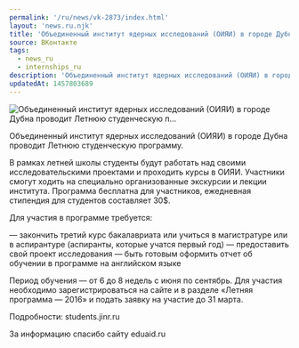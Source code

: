 ```yaml
---
permalink: '/ru/news/vk-2873/index.html'
layout: 'news.ru.njk'
title: 'Объединенный институт ядерных исследований (ОИЯИ) в городе Дубна проводит Летнюю студенческую п'
source: ВКонтакте
tags:
  - news_ru
  - internships_ru
description: 'Объединенный институт ядерных исследований (ОИЯИ) в городе Дубна проводит Летнюю студенческую п…'
updatedAt: 1457803689
---
```

![Объединенный институт ядерных исследований (ОИЯИ) в городе Дубна проводит Летнюю студенческую п…](https://sun9-29.userapi.com/impf/c633418/v633418484/1ea19/DOiqHPwkdyY.jpg?size=1133x637&quality=96&proxy=1&sign=69350131c3afa294e19f196b035e8d96&c_uniq_tag=eAbC5FRvAp1QcO4mGUEUqWwZfalwz_rUKE8Aeig5_P8&type=album)

Объединенный институт ядерных исследований (ОИЯИ) в городе Дубна проводит Летнюю студенческую программу.

В рамках летней школы студенты будут работать над своими исследовательскими проектами и проходить курсы в ОИЯИ. Участники смогут ходить на специально организованные экскурсии и лекции института. Программа бесплатна для участников, ежедневная стипендия для студентов составляет 30$.

Для участия в программе требуется:

— закончить третий курс бакалавриата или учиться в магистратуре или в аспирантуре (аспиранты, которые учатся первый год)
— предоставить свой проект исследования
— быть готовым оформить отчет об обучении в программе на английском языке

Период обучения — от 6 до 8 недель с июня по сентябрь. Для участия необходимо зарегистрироваться на сайте и в разделе «Летняя программа — 2016» и подать заявку на участие до 31 марта.

Подробности: students.jinr.ru

За информацию спасибо сайту eduaid.ru
